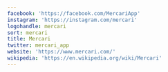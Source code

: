 ```yaml
---
facebook: 'https://facebook.com/MercariApp'
instagram: 'https://instagram.com/mercari'
logohandle: mercari
sort: mercari
title: Mercari
twitter: mercari_app
website: 'https://www.mercari.com/'
wikipedia: 'https://en.wikipedia.org/wiki/Mercari'
---
```

